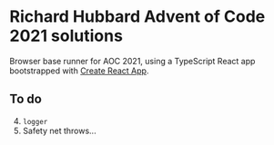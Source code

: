 # Richard Hubbard Advent of Code 2021 solutions

Browser base runner for AOC 2021, using a TypeScript React app bootstrapped with [Create React App](https://github.com/facebook/create-react-app).


## To do
4. `logger`
5. Safety net throws...
